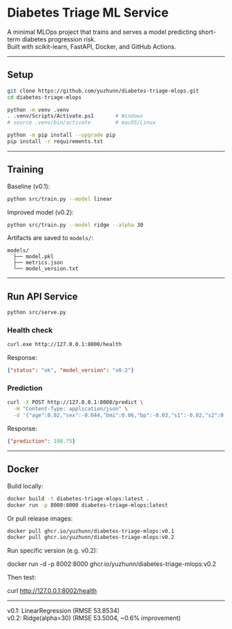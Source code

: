 # Diabetes Triage ML Service

A minimal MLOps project that trains and serves a model predicting short-term diabetes progression risk.  
Built with scikit-learn, FastAPI, Docker, and GitHub Actions.

---

## Setup

```bash
git clone https://github.com/yuzhunn/diabetes-triage-mlops.git
cd diabetes-triage-mlops

python -m venv .venv
. .venv/Scripts/Activate.ps1       # Windows
# source .venv/bin/activate        # macOS/Linux

python -m pip install --upgrade pip
pip install -r requirements.txt
```

---

## Training

Baseline (v0.1):
```bash
python src/train.py --model linear
```

Improved model (v0.2):
```bash
python src/train.py --model ridge --alpha 30
```

Artifacts are saved to `models/`:
```
models/
  ├── model.pkl
  ├── metrics.json
  └── model_version.txt
```

---

## Run API Service

```bash
python src/serve.py
```

### Health check
```bash
curl.exe http://127.0.0.1:8000/health
```
Response:
```json
{"status": "ok", "model_version": "v0.2"}
```

### Prediction
```bash
curl -X POST http://127.0.0.1:8000/predict \
  -H "Content-Type: application/json" \
  -d '{"age":0.02,"sex":-0.044,"bmi":0.06,"bp":-0.03,"s1":-0.02,"s2":0.03,"s3":-0.02,"s4":0.02,"s5":0.02,"s6":-0.001}'
```
Response:
```json
{"prediction": 198.75}
```

---

## Docker

Build locally:
```bash
docker build -t diabetes-triage-mlops:latest .
docker run -p 8000:8000 diabetes-triage-mlops:latest
```

Or pull release images:
```bash
docker pull ghcr.io/yuzhunn/diabetes-triage-mlops:v0.1
docker pull ghcr.io/yuzhunn/diabetes-triage-mlops:v0.2
```

Run specific version (e.g. v0.2):

docker run -d -p 8002:8000 ghcr.io/yuzhunn/diabetes-triage-mlops:v0.2

Then test:

curl http://127.0.0.1:8002/health

---

v0.1: LinearRegression (RMSE 53.8534)  
v0.2: Ridge(alpha=30) (RMSE 53.5004, ~0.6% improvement)
